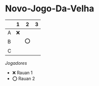 # Novo-Jogo-Da-Velha

|   | 1 | 2 | 3 |
|---|---|---|---|
| A |  ❌ |   |   |
| B |   | ⭕  |   |
| C |   |   |   |

*Jogadores*

- ❌ Rauan 1
- ⭕ Rauan 2
